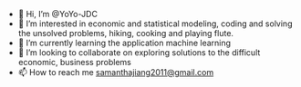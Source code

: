 - 👋 Hi, I’m @YoYo-JDC
- 👀 I’m interested in economic and statistical modeling, coding and solving the unsolved problems, hiking, cooking and playing flute.
- 🌱 I’m currently learning the application machine learning
- 💞️ I’m looking to collaborate on exploring solutions to the difficult economic, business problems
- 📫 How to reach me samanthajiang2011@gmail.com

<!---
YoYo-JDC/YoYo-JDC is a ✨ special ✨ repository because its `README.md` (this file) appears on your GitHub profile.
You can click the Preview link to take a look at your changes.
--->
